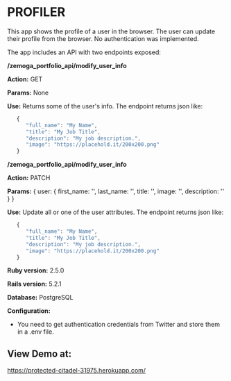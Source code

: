 # PROFILER


This app shows the profile of a user in the browser.
The user can update their profile from the browser.
No authentication was implemented.


The app includes an API with two endpoints exposed:


**/zemoga_portfolio_api/modify_user_info**


**Action:** GET

**Params:** None

**Use:** Returns some of the user's info. The endpoint returns json like:

```javascript
   { 
      "full_name": "My Name",
      "title": "My Job Title",
      "description": "My job description.", 
      "image": "https://placehold.it/200x200.png"
   }
```


**/zemoga_portfolio_api/modify_user_info**

**Action:** PATCH

**Params:** { user: { first_name: '', last_name: '', title: '', image: '', description: '' } }

**Use:** Update all or one of the user attributes. The endpoint returns json like:

```javascript
   { 
      "full_name": "My Name",
      "title": "My Job Title",
      "description": "My job description.", 
      "image": "https://placehold.it/200x200.png"
   }
```


**Ruby version:** 2.5.0

**Rails version:** 5.2.1

**Database:** PostgreSQL


**Configuration:**

- You need to get authentication credentials from Twitter and store them in a .env file.

## View Demo at:

https://protected-citadel-31975.herokuapp.com/

